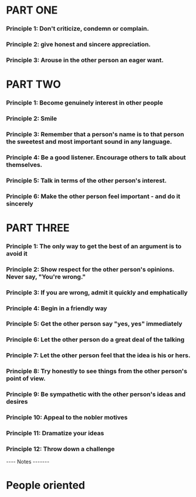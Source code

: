 # PART ONE
### Principle 1: Don't criticize, condemn or complain.
### Principle 2: give honest and sincere appreciation.
### Principle 3: Arouse in the other person an eager want.

# PART TWO
### Principle 1: Become genuinely interest in other people
### Principle 2: Smile
### Principle 3: Remember that a person's name is to that person the sweetest and most important sound in any language.
### Principle 4: Be a good listener. Encourage others to talk about themselves. 
### Principle 5: Talk in terms of the other person's interest.
### Principle 6: Make the other person feel important - and do it sincerely

# PART THREE
### Principle 1: The only way to get the best of an argument is to avoid it
### Principle 2: Show respect for the other person's opinions. Never say, "You're wrong."
### Principle 3: If you are wrong, admit it quickly and emphatically
### Principle 4: Begin in a friendly way
### Principle 5: Get the other person say "yes, yes" immediately
### Principle 6: Let the other person do a great deal of the talking
### Principle 7: Let the other person feel that the idea is his or hers.
### Principle 8: Try honestly to see things from the other person's point of view.
### Principle 9: Be sympathetic with the other person's ideas and desires
### Principle 10: Appeal to the nobler motives
### Principle 11: Dramatize your ideas
### Principle 12: Throw down a challenge
---- Notes -------
# People oriented